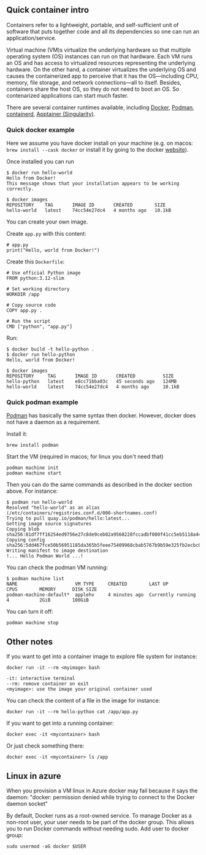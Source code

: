 ## Quick container intro

Containers refer to a lightweight, portable, and self-sufficient unit of
software that puts together code and all its dependencies so one can run an
application/service.

Virtual machine (VM)s virtualize the underlying hardware so that multiple
operating system (OS) instances can run on that hardware. Each VM runs an OS and
has access to virtualized resources representing the underlying hardware. On the
other hand, a container virtualizes the underlying OS and causes the
containerized app to perceive that it has the OS—including CPU, memory, file
storage, and network connections—all to itself. Besides, containers share the
host OS, so they do not need to boot an OS. So contenarized applications can
start much faster.

There are several container runtimes available, including
[Docker](https://www.docker.com/), [Podman](https://podman.io/),
[containerd](https://containerd.io/), [Apptainer
(Singularity)](https://apptainer.org/).

### Quick docker example

Here we assume you have docker install on your machine (e.g. on macos: `brew
install --cask docker` or install it by going to the docker
[website](https://www.docker.com/)).

Once installed you can run

```
$ docker run hello-world
Hello from Docker!
This message shows that your installation appears to be working correctly.
```

```
$ docker images
REPOSITORY    TAG       IMAGE ID       CREATED        SIZE
hello-world   latest    74cc54e27dc4   4 months ago   10.1kB
```

You can create your own image.

Create `app.py` with this content:

```
# app.py
print("Hello, world from Docker!")
```

Create this `Dockerfile`:
```
# Use official Python image
FROM python:3.12-slim

# Set working directory
WORKDIR /app

# Copy source code
COPY app.py .

# Run the script
CMD ["python", "app.py"]
```

Run:

```
$ docker build -t hello-python .
$ docker run hello-python
Hello, world from Docker!
```

```
$ docker images
REPOSITORY     TAG       IMAGE ID       CREATED          SIZE
hello-python   latest    e8cc71bba03c   45 seconds ago   124MB
hello-world    latest    74cc54e27dc4   4 months ago     10.1kB
```


### Quick podman example

[Podman](https://podman.io/docs/installation) has basically the same syntax then docker. However, docker does not have
a daemon as a requirement.

Install it:

```
brew install podman
```
Start the VM (required in macos; for linux you don't need that)

```
podman machine init
podman machine start
```

Then you can do the same commands as described in the docker section above. For
instance:

```
$ podman run hello-world
Resolved "hello-world" as an alias (/etc/containers/registries.conf.d/000-shortnames.conf)
Trying to pull quay.io/podman/hello:latest...
Getting image source signatures
Copying blob sha256:81df7ff16254ed9756e27c8de9ceb02a9568228fccadbf080f41cc5eb5118a44
Copying config sha256:5dd467fce50b56951185da365b5feee75409968cbab5767b9b59e325fb2ecbc0
Writing manifest to image destination
!... Hello Podman World ...!
```

You can check the podman VM running:

```
$ podman machine list
NAME                     VM TYPE     CREATED        LAST UP            CPUS        MEMORY      DISK SIZE
podman-machine-default*  applehv     4 minutes ago  Currently running  4           2GiB        100GiB
```

You can turn it off:

```
podman machine stop
```


## Other notes


If you want to get into a container image to explore file system for instance:

```
docker run -it --rm <myimage> bash
```

```
-it: interactive terminal
--rm: remove container on exit
<myimage>: use the image your original container used
```

You can check the content of a file in the image for instance:

```
docker run -it --rm hello-python cat /app/app.py
```

If you want to get into a running container:

```
docker exec -it <mycontainer> bash
```

Or just check something there:

```
docker exec -it <mycontainer> ls /app
```

## Linux in azure

When you provision a VM linux in Azure docker may fail because it says the
daemon: "docker: permission denied while trying to connect to the Docker daemon socket"

By default, Docker runs as a root-owned service. To manage Docker as a non-root
user, your user needs to be part of the docker group. This allows you to run
Docker commands without needing sudo. Add user to docker group:

```
sudo usermod -aG docker $USER
```
